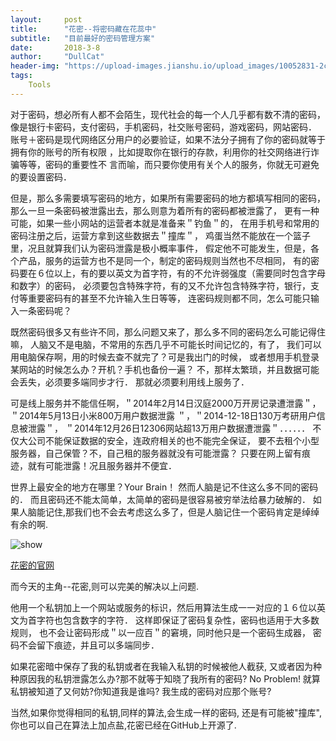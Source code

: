 ```yaml
---
layout:     post
title:      "花密--将密码藏在花蕊中"
subtitle:   "目前最好的密码管理方案"
date:       2018-3-8
author:     "DullCat"
header-img: "https://upload-images.jianshu.io/upload_images/10052831-2c7ced673b46ac90.jpg?imageMogr2/auto-orient/strip%7CimageView2/2/w/1240"
tags:
    Tools
---
```

   对于密码，想必所有人都不会陌生，现代社会的每一个人几乎都有数不清的密码，
像是银行卡密码，支付密码，手机密码，社交账号密码，游戏密码，网站密码．
账号＋密码是现代网络区分用户的必要验证，如果不法分子拥有了你的密码就等于拥有你的账号的所有权限
，比如提取你在银行的存款，利用你的社交网络进行诈骗等等，密码的重要性不
言而喻，而只要你使用有关个人的服务，你就无可避免的要设置密码．

   但是，那么多需要填写密码的地方，如果所有需要密码的地方都填写相同的密码，
那么一旦一条密码被泄露出去，那么则意为着所有的密码都被泄露了，
更有一种可能，如果一些小网站的运营者本就是准备来＂钓鱼＂的，
在用手机号和常用的密码注册之后，运营方拿到这些数据去＂撞库＂，
鸡蛋当然不能放在一个篮子里，况且就算我们认为密码泄露是极小概率事件，
假定他不可能发生，但是，各个产品，服务的运营方也不是同一个，制定的密码规则当然也不尽相同，
有的密码要在６位以上，有的要以英文为首字符，有的不允许弱强度（需要同时包含字母和数字）的密码，
必须要包含特殊字符，有的又不允许包含特殊字符，银行，支付等重要密码有的甚至不允许输入生日等等，
连密码规则都不同，怎么可能只输入一条密码呢？

  既然密码很多又有些许不同，那么问题又来了，那么多不同的密码怎么可能记得住嘛，
人脑又不是电脑，不常用的东西几乎不可能长时间记忆的，有了，
我们可以用电脑保存啊，用的时候去查不就完了？可是我出门的时候，
或者想用手机登录某网站的时候怎么办？开机？手机也备份一遍？
不，那样太繁琐，并且数据可能会丢失，必须要多端同步才行．
那就必须要利用线上服务了．

  可是线上服务并不能信任啊，＂2014年2月14日汉庭2000万开房记录遭泄露＂，
＂2014年5月13日小米800万用户数据泄露 ＂，＂2014-12-18日130万考研用户信息被泄露＂，
＂2014年12月26日12306网站超13万用户数据遭泄露＂．．．．．．
不仅大公司不能保证数据的安全，连政府相关的也不能完全保证，
要不去租个小型服务器，自己保管？不，自己租的服务器就没有可能泄露？
只要在网上留有痕迹，就有可能泄露！况且服务器并不便宜．

  世界上最安全的地方在哪里？Your Brain！ 然而人脑是记不住这么多不同的密码的．
而且密码还不能太简单，太简单的密码是很容易被穷举法给暴力破解的．
如果人脑能记住,那我们也不会去考虑这么多了，但是人脑记住一个密码肯定是绰绰有余的啊.

![show](https://upload-images.jianshu.io/upload_images/10052831-a657804303f12d71.png?imageMogr2/auto-orient/strip%7CimageView2/2/w/1240)

[花密的官网](https://flowerpassword.com/app/web)

  而今天的主角--花密,则可以完美的解决以上问题.

  他用一个私钥加上一个网站或服务的标识，然后用算法生成一一对应的１６位以英文为首字符也包含数字的字符．
这样即保证了密码复杂性，密码也适用于大多数规则，
也不会让密码形成＂以一应百＂的窘境，同时他只是一个密码生成器，
密码不会留下痕迹，并且可以多端同步．

  如果花密暗中保存了我的私钥或者在我输入私钥的时候被他人截获,
又或者因为种种原因我的私钥泄露怎么办?那不就等于知晓了我所有的密码?
No Problem! 就算私钥被知道了又何妨?你知道我是谁吗?
我生成的密码对应那个账号?

  当然,如果你觉得相同的私钥,同样的算法,会生成一样的密码,
还是有可能被"撞库",你也可以自己在算法上加点盐,花密已经在GitHub上开源了.

